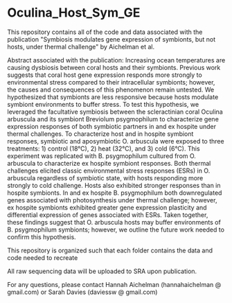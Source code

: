 # Oculina_Host_Sym_GE

This repository contains all of the code and data associated with the publication "Symbiosis modulates gene expression of symbionts, but not hosts, under thermal challenge" by Aichelman et al. 

Abstract associated with the publication:
Increasing ocean temperatures are causing dysbiosis between coral hosts and their symbionts. Previous work suggests that coral host gene expression responds more strongly to environmental stress compared to their intracellular symbionts; however, the causes and consequences of this phenomenon remain untested. We hypothesized that symbionts are less responsive because hosts modulate symbiont environments to buffer stress. To test this hypothesis, we leveraged the facultative symbiosis between the scleractinian coral Oculina arbuscula and its symbiont Breviolum psygmophilum to characterize gene expression responses of both symbiotic partners in and ex hospite under thermal challenges. To characterize host and in hospite symbiont responses, symbiotic and aposymbiotic O. arbuscula were exposed to three treatments: 1) control (18°C), 2) heat (32°C), and 3) cold (6°C). This experiment was replicated with B. psygmophilum cultured from O. arbuscula to characterize ex hospite symbiont responses. Both thermal challenges elicited classic environmental stress responses (ESRs) in O. arbuscula regardless of symbiotic state, with hosts responding more strongly to cold challenge. Hosts also exhibited stronger responses than in hospite symbionts. In and ex hospite B. psygmophilum both downregulated genes associated with photosynthesis under thermal challenge; however, ex hospite symbionts exhibited greater gene expression plasticity and differential expression of genes associated with ESRs. Taken together, these findings suggest that O. arbuscula hosts may buffer environments of B. psygmophilum symbionts; however, we outline the future work needed to confirm this hypothesis.  

This repository is organized such that each folder contains the data and code needed to recreate 

All raw sequencing data will be uploaded to SRA upon publication.

For any questions, please contact Hannah Aichelman (hannahaichelman @ gmail.com) or Sarah Davies (daviessw @ gmail.com)